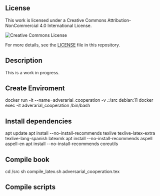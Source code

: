 ## License
This work is licensed under a Creative Commons Attribution-NonCommercial 4.0 International License.

![Creative Commons License](https://i.creativecommons.org/l/by-nc/4.0/88x31.png)

For more details, see the [LICENSE](LICENSE) file in this repository.

## Description

This is a work in progress. 

## Create Enviroment
docker run -it --name=adverarial_cooperation -v .:/src debian:11
docker exec -it adverarial_cooperation /bin/bash

## Install dependencies
apt update
apt install --no-install-recommends texlive texlive-latex-extra texlive-lang-spanish latexmk
apt install --no-install-recommends aspell aspell-en
apt install --no-install-recommends coreutils

## Compile book
cd /src
sh compile_latex.sh adversarial_cooperation.tex

## Compile scripts
